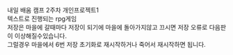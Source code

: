 내일 배움 캠프 2주차 개인프로젝트1<br>
텍스트로 진행되는 rpg게임<br>
저장은 마을에 갈때마다 저장이 되기에 마을에 돌아가지않고 끄시면 저장 오류로 다음판이 이상해질수있습니다.<br>
그럴경우 마을에서 6번 저장 초기화로 재시작하거나 죽어서 재시작하면 됩니다.
